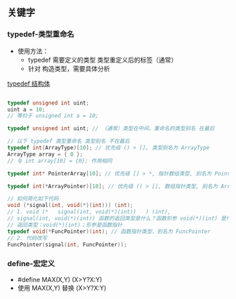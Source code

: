 ## 关键字

### typedef-类型重命名

- 使用方法：
  - typedef 需要定义的类型 类型重定义后的标签（通常）
  - 针对 构造类型，需要具体分析

[typedef 结构体](../Structure/structure.md/#typedef-类型重定义)

```C

typedef unsigned int uint;
uint a = 10; 
// 等价于 unsigned int a = 10; 

typedef unsigned int uint; // （通常）类型在中间，重命名的类型别名 在最后

// 以下 typedef 类型重命名 类型别名 不在最后 
typedef int(ArrayType)[10]; // 优先级 () > [], 类型别名为 ArrayType
ArrayType array = { 0 };
// 与 int array[10] = {0}; 作用相同

typedef int* PointerArray[10]; // 优先级 [] > *, 指针数组类型, 别名为 PointerArray

typedef int(*ArrayPointer)[10]; // 优先级 () > [], 数组指针类型, 别名为 ArrayPointer

// 如何简化如下代码
void (*signal(int, void(*)(int))) (int);
// 1. void (*   signal(int, void(*)(int))   ) (int), 
// signal(int, void(*)(int)) 函数的返回类型是什么？函数形参 void(*)(int) 是什么？
// 返回类型：void(*)(int)；形参是函数指针
typedef void(*FuncPointer)(int); // 函数指针类型，别名为 FuncPointer
// 2. 代码改写
FuncPointer(signal(int, FuncPointer));


```

### define-宏定义 
- #define MAX(X,Y) (X>Y?X:Y)
- 使用 MAX(X,Y) 替换 (X>Y?X:Y)
